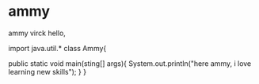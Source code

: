 # ammy
ammy virck
hello,

import java.util.*
class Ammy{

public static void main(sting[] args){
System.out.println("here ammy, i love learning new skills");
}
}

